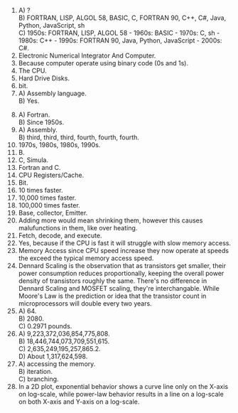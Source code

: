 1. A) ?  
   B) FORTRAN, LISP, ALGOL 58, BASIC, C, FORTRAN 90, C++, C#,  Java, Python, JavaScript, sh  
   C) 1950s: FORTRAN, LISP, ALGOL 58 - 1960s: BASIC - 1970s: C, sh - 1980s: C++ - 1990s: FORTRAN 90, Java, Python, JavaScript - 2000s: C#.  
3. Electronic Numerical Integrator And Computer.
4. Because computer operate using binary code (0s and 1s).
5. The CPU.
6. Hard Drive Disks.
7. bit.
8. A) Assembly language.  
   B) Yes.  
8) A) Fortran.  
   B) Since 1950s.  
9) A) Assembly.  
   B) third, third, third, fourth, fourth, fourth.  
10) 1970s, 1980s, 1980s, 1990s.  
11) B.  
12) C, Simula.  
13) Fortran and C.  
14) CPU Registers/Cache.
15) Bit.
16) 10 times faster.
17) 10,000 times faster.
18) 100,000 times faster.  
19) Base, collector, Emitter.
20) Adding more would mean shrinking them, however this causes malufunctions in them, like over heating.  
21) Fetch, decode, and execute.  
22) Yes, because if the CPU is fast it will struggle with slow memory access.  
23) Memory Access since CPU speed increase they now operate at speeds the exceed the typical memory access speed.  
24) Dennard Scaling is the observation that as transistors get smaller, their power consumption reduces proportionally, keeping the overall power density of transistors roughly the same. There's no difference in Dennard Scaling and MOSFET scaling, they're interchangable. While Moore's Law is the prediction or idea that the transistor count in microprocessors will double every two years.  
25) A) 64.  
    B) 2080.  
    C) 0.2971 pounds.
26) A) 9,223,372,036,854,775,808.  
    B) 18,446,744,073,709,551,615.  
    C) 2,635,249,195,257,865.2.  
    D) About 1,317,624,598.  
27) A) accessing the memory.  
    B) iteration.  
    C) branching.  
28) In a 2D plot, exponential behavior shows a curve line only on the X-axis on log-scale, while power-law behavior results in a line on a log-scale on both X-axis and Y-axis on a log-scale.  
